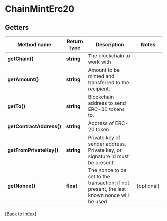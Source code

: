 # ChainMintErc20

## Getters

Method name | Return type | Description | Notes
------------ | ------------- | ------------- | -------------
**getChain()** | **string** | The blockchain to work with |
**getAmount()** | **string** | Amount to be minted and transferred to the recipient. |
**getTo()** | **string** | Blockchain address to send ERC-20 tokens to. |
**getContractAddress()** | **string** | Address of ERC-20 token |
**getFromPrivateKey()** | **string** | Private key of sender address. Private key, or signature Id must be present. |
**getNonce()** | **float** | The nonce to be set to the transaction; if not present, the last known nonce will be used | [optional]

[[Back to Index]](../index.md)
